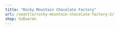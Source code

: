 ```yaml
---
title: "Rocky Mountain Chocolate Factory"
url: /seattle/rocky-mountain-chocolate-factory-2/
shop: Süßwaren
---
```

